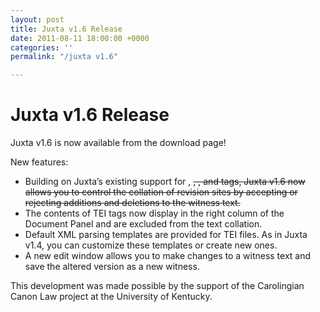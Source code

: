 ```yaml
---
layout: post
title: Juxta v1.6 Release
date: 2011-08-11 18:00:00 +0000
categories: ''
permalink: "/juxta v1.6"

---
```

# Juxta v1.6 Release

Juxta v1.6 is now available from the download page!

New features:

* Building on Juxta’s existing support for , ~~, , and tags, Juxta v1.6 now allows you to control the collation of revision sites by accepting or rejecting additions and deletions to the witness text.~~
* The contents of TEI tags now display in the right column of the Document Panel and are excluded from the text collation.
* Default XML parsing templates are provided for TEI files. As in Juxta v1.4, you can customize these templates or create new ones.
* A new edit window allows you to make changes to a witness text and save the altered version as a new witness.

This development was made possible by the support of the Carolingian Canon Law project at the University of Kentucky.